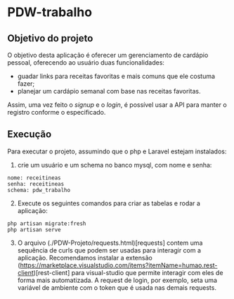 # PDW-trabalho

## Objetivo do projeto

O objetivo desta aplicação é oferecer um gerenciamento de cardápio pessoal,
oferecendo ao usuário duas funcionalidades:
- guadar links para receitas favoritas e mais comuns que ele costuma fazer;
- planejar um cardápio semanal com base nas receitas favoritas.

Assim, uma vez feito o _signup_ e o _login_, é possível usar a API para manter
o registro conforme o especificado.

## Execução

Para executar o projeto, assumindo que o php e Laravel estejam instalados:
1. crie um usuário e um schema no banco mysql, com nome e senha:
```
nome: receitineas
senha: receitineas
schema: pdw_trabalho
```

2. Execute os seguintes comandos para criar as tabelas e rodar a aplicação:
```
php artisan migrate:fresh
php artisan serve
```

3. O arquivo (./PDW-Projeto/requests.html)[requests] contem uma sequência
de curls que podem ser usadas para interagir com a aplicação.
Recomendamos instalar a extensão
(https://marketplace.visualstudio.com/items?itemName=humao.rest-client)[rest-client]
para visual-studio que permite interagir com eles de forma mais automatizada.
A request de login, por exemplo, seta uma variável de ambiente com o token que é
usada nas demais requests.

